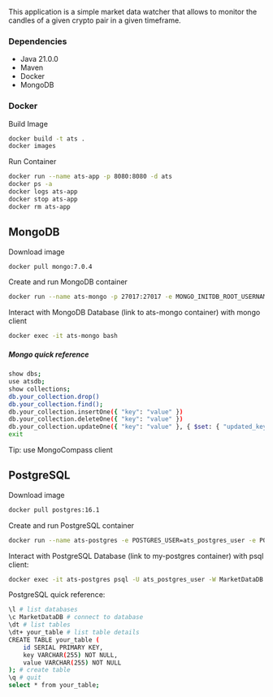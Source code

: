 This application is a simple market data watcher that allows to monitor the candles of a given crypto pair in a given timeframe.

### Dependencies
- Java 21.0.0
- Maven 
- Docker
- MongoDB



### Docker
Build Image
```bash 
docker build -t ats .
docker images
```
Run Container
```bash
docker run --name ats-app -p 8080:8080 -d ats
docker ps -a
docker logs ats-app
docker stop ats-app
docker rm ats-app
```

## MongoDB
Download image
```bash
docker pull mongo:7.0.4
```
Create and run MongoDB container
```bash
docker run --name ats-mongo -p 27017:27017 -e MONGO_INITDB_ROOT_USERNAME=ats_mongo_user -e MONGO_INITDB_ROOT_PASSWORD=ats_mongo_pass -d mongo:7.0.4
```
Interact with MongoDB Database (link to ats-mongo container) with mongo client
```bash
docker exec -it ats-mongo bash
```

##### Mongo quick reference
```bash
show dbs;
use atsdb;
show collections;
db.your_collection.drop()
db.your_collection.find();
db.your_collection.insertOne({ "key": "value" })
db.your_collection.deleteOne({ "key": "value" })
db.your_collection.updateOne({ "key": "value" }, { $set: { "updated_key": "updated_value" }})
exit
```
Tip: use MongoCompass client

## PostgreSQL
Download image
```bash
docker pull postgres:16.1
```
Create and run PostgreSQL container
```bash
docker run --name ats-postgres -e POSTGRES_USER=ats_postgres_user -e POSTGRES_PASSWORD=ats_postgres_pass -e POSTGRES_DB=MarketDataDB -p 5432:5432 -d postgres:16.1
```
Interact with PostgreSQL Database (link to my-postgres container) with psql client:
```bash
docker exec -it ats-postgres psql -U ats_postgres_user -W MarketDataDB
```
PostgreSQL quick reference:
```bash
\l # list databases
\c MarketDataDB # connect to database
\dt # list tables
\dt+ your_table # list table details
CREATE TABLE your_table (
    id SERIAL PRIMARY KEY,
    key VARCHAR(255) NOT NULL,
    value VARCHAR(255) NOT NULL
); # create table
\q # quit
select * from your_table;
```
